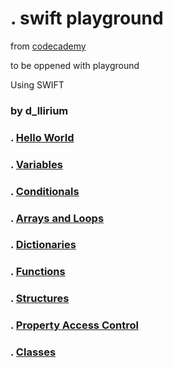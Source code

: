 
# . swift playground

from [codecademy](https://www.codecademy.com/learn/paths/build-ios-apps-with-swiftui)

to be oppened with playground

Using SWIFT
### by d_llirium

### . [Hello World](https://github.com/d-llirium/swift-fundamentals/tree/main/Pages/HelloWorld.xcplaygroundpage)
### . [Variables](https://github.com/d-llirium/swift-fundamentals/tree/main/Pages/Variables.xcplaygroundpage)
### . [Conditionals](https://github.com/d-llirium/swift-fundamentals/tree/main/Pages/Conditional.xcplaygroundpage)
### . [Arrays and Loops](https://github.com/d-llirium/swift-fundamentals/tree/main/Pages/ArraysAndLoops.xcplaygroundpage)
### . [Dictionaries](https://github.com/d-llirium/swift-fundamentals/tree/main/Pages/Dictionaries.xcplaygroundpage)
### . [Functions](https://github.com/d-llirium/swift-fundamentals/tree/main/Pages/Functions.xcplaygroundpage)
### . [Structures](https://github.com/d-llirium/swift-playground/tree/main/Pages/Structures.xcplaygroundpage)
### . [Property Access Control](https://github.com/d-llirium/swift-fundamentals/tree/main/Pages/PropertiesAndAccessControl.xcplaygroundpage)
### . [Classes](https://github.com/d-llirium/swift-fundamentals/tree/main/Pages/Classes.xcplaygroundpage)
